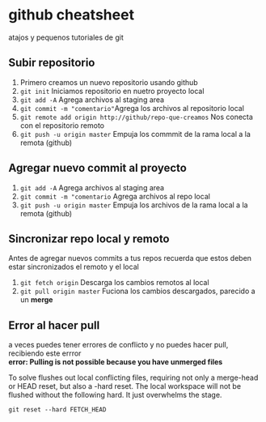 # github cheatsheet
atajos y pequenos tutoriales de git

## Subir repositorio
1. Primero creamos un nuevo repositorio usando github
2. `git init` Iniciamos repositorio en nuetro proyecto local 
3. `git add -A` Agrega archivos al staging area
4. `git commit -m "comentario"`Agrega los archivos al repositorio local
5. `git remote add origin http://github/repo-que-creamos` Nos conecta con el repositorio remoto
6. `git push -u origin master` Empuja los commmit de la rama local a la remota (github)

## Agregar nuevo commit al proyecto
1. `git add -A` Agrega archivos al staging area
2. `git commit -m "comentario` Agrega archivos al repo local
3. `git push -u origin master` Empuja los archivos de la rama local a la remota (github)

## Sincronizar repo local y remoto
Antes de agregar nuevos commits a tus repos recuerda que estos deben estar sincronizados el remoto y el local

1. `git fetch origin` Descarga los cambios remotos al local
2. `git pull origin master` Fuciona los cambios descargados, parecido a un **merge**

## Error al hacer pull
a veces puedes tener errores de conflicto y no puedes hacer pull, recibiendo este errror    
**error: Pulling is not possible because you have unmerged files**

To solve
flushes out local conflicting files, requiring not only a merge-head or HEAD reset, but also a -hard reset. The local workspace will not be flushed without the following hard. It just overwhelms the stage. 
  
```
git reset --hard FETCH_HEAD
```
